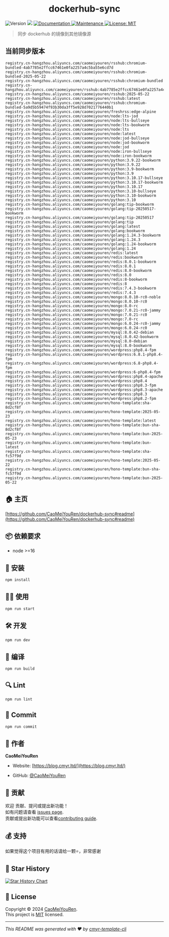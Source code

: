 <h1 align="center">dockerhub-sync </h1>
<p>
  <img alt="Version" src="https://img.shields.io/badge/version-0.1.0-blue.svg?cacheSeconds=2592000" />
  <img src="https://img.shields.io/badge/node-%3E%3D16-blue.svg" />
  <a href="https://github.com/CaoMeiYouRen/dockerhub-sync#readme" target="_blank">
    <img alt="Documentation" src="https://img.shields.io/badge/documentation-yes-brightgreen.svg" />
  </a>
  <a href="https://github.com/CaoMeiYouRen/dockerhub-sync/graphs/commit-activity" target="_blank">
    <img alt="Maintenance" src="https://img.shields.io/badge/Maintained%3F-yes-green.svg" />
  </a>
  <a href="https://github.com/CaoMeiYouRen/dockerhub-sync/blob/master/LICENSE" target="_blank">
    <img alt="License: MIT" src="https://img.shields.io/github/license/CaoMeiYouRen/dockerhub-sync?color=yellow" />
  </a>
</p>


> 同步 dockerhub 的镜像到其他镜像源

## 当前同步版本

<!-- DOCKER_START -->
```
registry.cn-hangzhou.aliyuncs.com/caomeiyouren/rsshub:chromium-bundled-4ab7785e2ffcc67461e0fa2257a4c5ba55e6cd7d
registry.cn-hangzhou.aliyuncs.com/caomeiyouren/rsshub:chromium-bundled-2025-05-22
registry.cn-hangzhou.aliyuncs.com/caomeiyouren/rsshub:chromium-bundled
registry.cn-hangzhou.aliyuncs.com/caomeiyouren/rsshub:4ab7785e2ffcc67461e0fa2257a4c5ba55e6cd7d
registry.cn-hangzhou.aliyuncs.com/caomeiyouren/rsshub:2025-05-22
registry.cn-hangzhou.aliyuncs.com/caomeiyouren/rsshub:latest
registry.cn-hangzhou.aliyuncs.com/caomeiyouren/rsshub:chromium-bundled-5a9d5b59474f93b30da3ff5e928d7021776440b1
registry.cn-hangzhou.aliyuncs.com/caomeiyouren/freshrss:edge-alpine
registry.cn-hangzhou.aliyuncs.com/caomeiyouren/node:lts-jod
registry.cn-hangzhou.aliyuncs.com/caomeiyouren/node:lts-bullseye
registry.cn-hangzhou.aliyuncs.com/caomeiyouren/node:lts-bookworm
registry.cn-hangzhou.aliyuncs.com/caomeiyouren/node:lts
registry.cn-hangzhou.aliyuncs.com/caomeiyouren/node:latest
registry.cn-hangzhou.aliyuncs.com/caomeiyouren/node:jod-bullseye
registry.cn-hangzhou.aliyuncs.com/caomeiyouren/node:jod-bookworm
registry.cn-hangzhou.aliyuncs.com/caomeiyouren/node:jod
registry.cn-hangzhou.aliyuncs.com/caomeiyouren/node:iron-bullseye
registry.cn-hangzhou.aliyuncs.com/caomeiyouren/node:iron-bookworm
registry.cn-hangzhou.aliyuncs.com/caomeiyouren/python:3.9.22-bookworm
registry.cn-hangzhou.aliyuncs.com/caomeiyouren/python:3.9.22
registry.cn-hangzhou.aliyuncs.com/caomeiyouren/python:3.9-bookworm
registry.cn-hangzhou.aliyuncs.com/caomeiyouren/python:3.9
registry.cn-hangzhou.aliyuncs.com/caomeiyouren/python:3.10.17-bullseye
registry.cn-hangzhou.aliyuncs.com/caomeiyouren/python:3.10.17-bookworm
registry.cn-hangzhou.aliyuncs.com/caomeiyouren/python:3.10.17
registry.cn-hangzhou.aliyuncs.com/caomeiyouren/python:3.10-bullseye
registry.cn-hangzhou.aliyuncs.com/caomeiyouren/python:3.10-bookworm
registry.cn-hangzhou.aliyuncs.com/caomeiyouren/python:3.10
registry.cn-hangzhou.aliyuncs.com/caomeiyouren/golang:tip-bookworm
registry.cn-hangzhou.aliyuncs.com/caomeiyouren/golang:tip-20250517-bookworm
registry.cn-hangzhou.aliyuncs.com/caomeiyouren/golang:tip-20250517
registry.cn-hangzhou.aliyuncs.com/caomeiyouren/golang:tip
registry.cn-hangzhou.aliyuncs.com/caomeiyouren/golang:latest
registry.cn-hangzhou.aliyuncs.com/caomeiyouren/golang:bookworm
registry.cn-hangzhou.aliyuncs.com/caomeiyouren/golang:1.24.3-bookworm
registry.cn-hangzhou.aliyuncs.com/caomeiyouren/golang:1.24.3
registry.cn-hangzhou.aliyuncs.com/caomeiyouren/golang:1.24-bookworm
registry.cn-hangzhou.aliyuncs.com/caomeiyouren/golang:1.24
registry.cn-hangzhou.aliyuncs.com/caomeiyouren/redis:latest
registry.cn-hangzhou.aliyuncs.com/caomeiyouren/redis:bookworm
registry.cn-hangzhou.aliyuncs.com/caomeiyouren/redis:8.0.1-bookworm
registry.cn-hangzhou.aliyuncs.com/caomeiyouren/redis:8.0.1
registry.cn-hangzhou.aliyuncs.com/caomeiyouren/redis:8.0-bookworm
registry.cn-hangzhou.aliyuncs.com/caomeiyouren/redis:8.0
registry.cn-hangzhou.aliyuncs.com/caomeiyouren/redis:8-bookworm
registry.cn-hangzhou.aliyuncs.com/caomeiyouren/redis:8
registry.cn-hangzhou.aliyuncs.com/caomeiyouren/redis:7.4.3-bookworm
registry.cn-hangzhou.aliyuncs.com/caomeiyouren/redis:7.4.3
registry.cn-hangzhou.aliyuncs.com/caomeiyouren/mongo:8.0.10-rc0-noble
registry.cn-hangzhou.aliyuncs.com/caomeiyouren/mongo:8.0.10-rc0
registry.cn-hangzhou.aliyuncs.com/caomeiyouren/mongo:8.0-rc
registry.cn-hangzhou.aliyuncs.com/caomeiyouren/mongo:7.0.21-rc0-jammy
registry.cn-hangzhou.aliyuncs.com/caomeiyouren/mongo:7.0.21-rc0
registry.cn-hangzhou.aliyuncs.com/caomeiyouren/mongo:7.0-rc
registry.cn-hangzhou.aliyuncs.com/caomeiyouren/mongo:6.0.24-rc0-jammy
registry.cn-hangzhou.aliyuncs.com/caomeiyouren/mongo:6.0.24-rc0
registry.cn-hangzhou.aliyuncs.com/caomeiyouren/mysql:8.0.42-debian
registry.cn-hangzhou.aliyuncs.com/caomeiyouren/mysql:8.0.42-bookworm
registry.cn-hangzhou.aliyuncs.com/caomeiyouren/mysql:8.0-debian
registry.cn-hangzhou.aliyuncs.com/caomeiyouren/mysql:8.0-bookworm
registry.cn-hangzhou.aliyuncs.com/caomeiyouren/wordpress:php8.4-fpm
registry.cn-hangzhou.aliyuncs.com/caomeiyouren/wordpress:6.8.1-php8.4-fpm
registry.cn-hangzhou.aliyuncs.com/caomeiyouren/wordpress:6.8-php8.4-fpm
registry.cn-hangzhou.aliyuncs.com/caomeiyouren/wordpress:6-php8.4-fpm
registry.cn-hangzhou.aliyuncs.com/caomeiyouren/wordpress:php8.4-apache
registry.cn-hangzhou.aliyuncs.com/caomeiyouren/wordpress:php8.4
registry.cn-hangzhou.aliyuncs.com/caomeiyouren/wordpress:php8.3-fpm
registry.cn-hangzhou.aliyuncs.com/caomeiyouren/wordpress:php8.3-apache
registry.cn-hangzhou.aliyuncs.com/caomeiyouren/wordpress:php8.3
registry.cn-hangzhou.aliyuncs.com/caomeiyouren/wordpress:php8.2-fpm
registry.cn-hangzhou.aliyuncs.com/caomeiyouren/hono-template:sha-8d2cf8f
registry.cn-hangzhou.aliyuncs.com/caomeiyouren/hono-template:2025-05-23
registry.cn-hangzhou.aliyuncs.com/caomeiyouren/hono-template:latest
registry.cn-hangzhou.aliyuncs.com/caomeiyouren/hono-template:bun-sha-8d2cf8f
registry.cn-hangzhou.aliyuncs.com/caomeiyouren/hono-template:bun-2025-05-23
registry.cn-hangzhou.aliyuncs.com/caomeiyouren/hono-template:bun-latest
registry.cn-hangzhou.aliyuncs.com/caomeiyouren/hono-template:sha-fc57f9d
registry.cn-hangzhou.aliyuncs.com/caomeiyouren/hono-template:2025-05-22
registry.cn-hangzhou.aliyuncs.com/caomeiyouren/hono-template:bun-sha-fc57f9d
registry.cn-hangzhou.aliyuncs.com/caomeiyouren/hono-template:bun-2025-05-22
```
<!-- DOCKER_END -->

## 🏠 主页

[https://github.com/CaoMeiYouRen/dockerhub-sync#readme](https://github.com/CaoMeiYouRen/dockerhub-sync#readme)


## 📦 依赖要求


- node >=16

## 🚀 安装

```sh
npm install
```

## 👨‍💻 使用

```sh
npm run start
```

## 🛠️ 开发

```sh
npm run dev
```

## 🔧 编译

```sh
npm run build
```

## 🔍 Lint

```sh
npm run lint
```

## 💾 Commit

```sh
npm run commit
```


## 👤 作者


**CaoMeiYouRen**

* Website: [https://blog.cmyr.ltd/](https://blog.cmyr.ltd/)

* GitHub: [@CaoMeiYouRen](https://github.com/CaoMeiYouRen)


## 🤝 贡献

欢迎 贡献、提问或提出新功能！<br />如有问题请查看 [issues page](https://github.com/CaoMeiYouRen/dockerhub-sync/issues). <br/>贡献或提出新功能可以查看[contributing guide](https://github.com/CaoMeiYouRen/dockerhub-sync/blob/master/CONTRIBUTING.md).

## 💰 支持

如果觉得这个项目有用的话请给一颗⭐️，非常感谢

## 🌟 Star History

[![Star History Chart](https://api.star-history.com/svg?repos=CaoMeiYouRen/dockerhub-sync&type=Date)](https://star-history.com/#CaoMeiYouRen/dockerhub-sync&Date)

## 📝 License

Copyright © 2024 [CaoMeiYouRen](https://github.com/CaoMeiYouRen).<br />
This project is [MIT](https://github.com/CaoMeiYouRen/dockerhub-sync/blob/master/LICENSE) licensed.

***
_This README was generated with ❤️ by [cmyr-template-cli](https://github.com/CaoMeiYouRen/cmyr-template-cli)_
